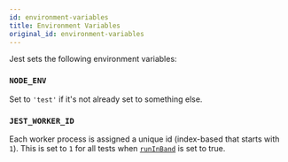 ```yaml
---
id: environment-variables
title: Environment Variables
original_id: environment-variables
---
```


Jest sets the following environment variables:

### `NODE_ENV`

Set to `'test'` if it's not already set to something else.

### `JEST_WORKER_ID`

Each worker process is assigned a unique id (index-based that starts with `1`). This is set to `1` for all tests when [`runInBand`](CLI.md#--runinband) is set to true.
